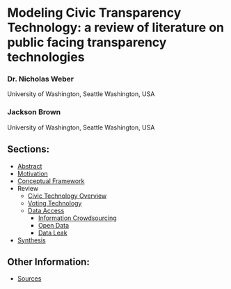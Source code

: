 # Modeling Civic Transparency Technology: a review of literature on public facing transparency technologies

### Dr. Nicholas Weber
University of Washington, Seattle Washington, USA

### Jackson Brown
University of Washington, Seattle Washington, USA

## Sections:
- [Abstract](full/abstract.md)
- [Motivation](full/motivation.md)
- [Conceptual Framework](full/framework.md)
- Review
   - [Civic Technology Overview](full/sections/civic-tech.md)
   - [Voting Technology](full/sections/SR-VotingTechnology.md)
   - [Data Access](full/sections/SR-DataAccess.md)
      - [Information Crowdsourcing](full/sections/SR-InfoCrowdsourcing.md)
      - [Open Data](full/sections/SR-OpenData.md)
      - [Data Leak](full/sections/SR-DataLeak.md)
- [Synthesis](full/SR-synthesis.md)

## Other Information:
- [Sources](full/cite.md)
